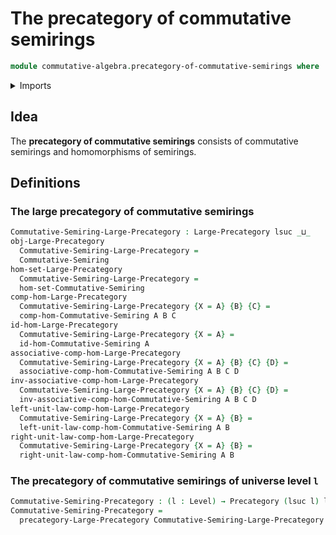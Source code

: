 # The precategory of commutative semirings

```agda
module commutative-algebra.precategory-of-commutative-semirings where
```

<details><summary>Imports</summary>

```agda
open import category-theory.large-precategories
open import category-theory.precategories

open import commutative-algebra.commutative-semirings
open import commutative-algebra.homomorphisms-commutative-semirings

open import foundation.universe-levels
```

</details>

## Idea

The **precategory of commutative semirings** consists of commutative semirings
and homomorphisms of semirings.

## Definitions

### The large precategory of commutative semirings

```agda
Commutative-Semiring-Large-Precategory : Large-Precategory lsuc _⊔_
obj-Large-Precategory
  Commutative-Semiring-Large-Precategory =
  Commutative-Semiring
hom-set-Large-Precategory
  Commutative-Semiring-Large-Precategory =
  hom-set-Commutative-Semiring
comp-hom-Large-Precategory
  Commutative-Semiring-Large-Precategory {X = A} {B} {C} =
  comp-hom-Commutative-Semiring A B C
id-hom-Large-Precategory
  Commutative-Semiring-Large-Precategory {X = A} =
  id-hom-Commutative-Semiring A
associative-comp-hom-Large-Precategory
  Commutative-Semiring-Large-Precategory {X = A} {B} {C} {D} =
  associative-comp-hom-Commutative-Semiring A B C D
inv-associative-comp-hom-Large-Precategory
  Commutative-Semiring-Large-Precategory {X = A} {B} {C} {D} =
  inv-associative-comp-hom-Commutative-Semiring A B C D
left-unit-law-comp-hom-Large-Precategory
  Commutative-Semiring-Large-Precategory {X = A} {B} =
  left-unit-law-comp-hom-Commutative-Semiring A B
right-unit-law-comp-hom-Large-Precategory
  Commutative-Semiring-Large-Precategory {X = A} {B} =
  right-unit-law-comp-hom-Commutative-Semiring A B
```

### The precategory of commutative semirings of universe level `l`

```agda
Commutative-Semiring-Precategory : (l : Level) → Precategory (lsuc l) l
Commutative-Semiring-Precategory =
  precategory-Large-Precategory Commutative-Semiring-Large-Precategory
```
